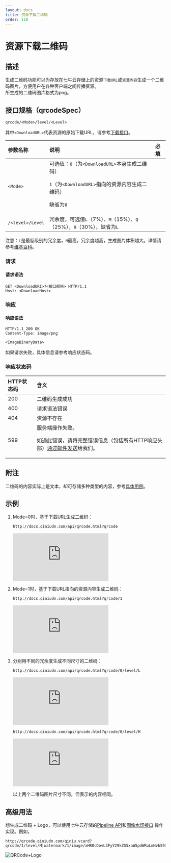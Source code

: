 ```yaml
---
layout: docs
title: 资源下载二维码
order: 110
---
```


<a id="qrcode"></a>
# 资源下载二维码

<a id="description"></a>
## 描述

生成二维码功能可以为存放在七牛云存储上的资源`下载URL`或`资源内容`生成一个二维码图片，方便用户在各种客户端之间传播资源。  
所生成的二维码图片格式为png。  

<a id="specification"></a>
## 接口规格（qrcodeSpec）

```
qrcode/<Mode>/level/<Level>
```

其中`<DownloadURL>`代表资源的原始下载URL，请参考[下载接口](http://developer.qiniu.com/docs/v6/api/overview/dn/download.html)。  

参数名称      | 说明                              | 必填
:------------ | :-------------------------------- | :-------
`<Mode>`      | 可选值：`0`（为`<DownloadURL>`本身生成二维码）<p>`1`（为`<DownloadURL>`指向的资源内容生成二维码）<p>缺省为`0` | 
`/<level>/Level` | 冗余度，可选值`L`（7%）、`M`（15%）、`Q`（25%），`H`（30%），缺省为`L` |

注意：`L`是最低级别的冗余度，`H`最高。冗余度越高，生成图片体积越大。详情请参考[维基百科](http://en.wikipedia.org/wiki/QR_code#Error_correction)。  

<a id="request"></a>
### 请求

<a id="request-syntax"></a>
#### 请求语法

```
GET <DownloadURI>?<接口规格> HTTP/1.1
Host: <DownloadHost>
```

<a id="response"></a>
### 响应

<a id="response-syntax"></a>
#### 响应语法

```
HTTP/1.1 200 OK
Content-Type: image/png

<ImageBinaryData>
```

如果请求失败，具体信息请参考响应状态码。

<a id="response-code"></a>
### 响应状态码

HTTP状态码 | 含义
:--------- | :--------------------------
200        | 二维码生成成功
400	       | 请求语法错误
404        | 资源不存在
599	       | 服务端操作失败。<p>如遇此错误，请将完整错误信息（包括所有HTTP响应头部）[通过邮件发送][sendBugReportHref]给我们。

<a id="remarks"></a>
## 附注

二维码的内容实际上是文本，却可存储多种类型的内容，参考[具体用例](https://code.google.com/p/zxing/wiki/BarcodeContents)。  

<a id="samples"></a>
## 示例

1. Mode=0时，基于下载URL生成二维码：  

	```
    http://docs.qiniudn.com/api/qrcode.html?qrcode
	```

	![点击察看图片](http://docs.qiniudn.com/api/qrcode.html?qrcode)

2. Mode=1时，基于下载URL指向的资源内容生成二维码：  

	```
    http://docs.qiniudn.com/api/qrcode.html?qrcode/1
	```

	![点击察看图片](http://docs.qiniudn.com/api/qrcode.html?qrcode/1)

3. 分别用不同的冗余度生成不同尺寸的二维码：   

	```
    http://docs.qiniudn.com/api/qrcode.html?qrcode/0/level/L
	```

	![点击察看图片](http://docs.qiniudn.com/api/qrcode.html?qrcode/0/level/L)

	```
    http://docs.qiniudn.com/api/qrcode.html?qrcode/0/level/H
	```

	![点击察看图片](http://docs.qiniudn.com/api/qrcode.html?qrcode/0/level/H)

	以上两个二维码图片尺寸不同，但表示的内容相同。

<a id="advance-usage"></a>
## 高级用法

想生成二维码 + Logo，可以使用七牛云存储的[Pipeline API](/docs/v6/api/overview/fop/pipeline.html)和[图像水印接口](/docs/v6/api/reference/fop/image/watermark.html) 操作实现。例如，  

```
http://qrcode.qiniudn.com/qiniu.vcard?qrcode/1/level/M|watermark/1/image/aHR0cDovL3FyY29kZS5xaW5pdWRuLmNvbS93ZWlib2xvZ282LnBuZz9pbWFnZU1vZ3IvdGh1bWJuYWlsLzMyeDMy/gravity/Center/dx/0/dy/0
```

![QRCode+Logo](http://qrcode.qiniudn.com/qiniu.vcard?qrcode/1/level/M|watermark/1/image/aHR0cDovL3FyY29kZS5xaW5pdWRuLmNvbS93ZWlib2xvZ282LnBuZz9pbWFnZU1vZ3IvdGh1bWJuYWlsLzMyeDMy/gravity/Center/dx/0/dy/0)

[sendBugReportHref]:            mailto:support@qiniu.com?subject=599错误日志    "发送错误报告"
